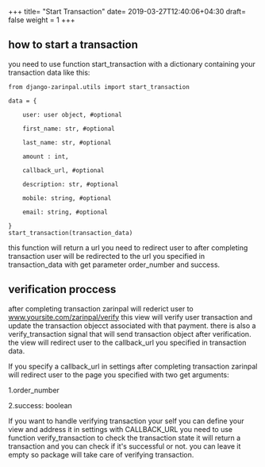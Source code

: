 +++
title= "Start Transaction"
date= 2019-03-27T12:40:06+04:30
draft= false
weight = 1
+++

## how to start a transaction
<!--more-->

you need to use function start_transaction with a dictionary containing your transaction data like this: 
    
    from django-zarinpal.utils import start_transaction
    
    data = {

        user: user object, #optional

        first_name: str, #optional

        last_name: str, #optional

        amount : int,

        callback_url, #optional

        description: str, #optional

        mobile: string, #optional

        email: string, #optional

    }
    start_transaction(transaction_data)

this function will return a url you need to redirect user to after completing transaction user will be redirected to the url you specified in transaction_data with get parameter order_number and success.

## verification proccess
after completing transaction zarinpal will rederict user to www.yoursite.com/zarinpal/verify this view will verify user transaction and update the transaction objecct associated with that payment.
there is also a verify_transaction signal that will send transaction object after verification.
the view will redirect user to the callback_url you specified in transaction data.

If you specify a callback_url in settings after completing transaction zarinpal will redirect user to the page you specified with two get arguments:

1.order_number

2.success: boolean

If you want to handle verifying transaction your self you can define your view and address it in settings with CALLBACK_URL you need to use function verify_transaction to check the transaction state it will return a transaction and you can check if it's successful or not. you can leave it empty so package will take care of verifying transaction.
